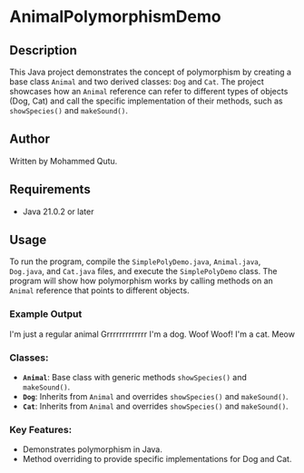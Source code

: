 # AnimalPolymorphismDemo

## Description
This Java project demonstrates the concept of polymorphism by creating a base class `Animal` and two derived classes: `Dog` and `Cat`. The project showcases how an `Animal` reference can refer to different types of objects (Dog, Cat) and call the specific implementation of their methods, such as `showSpecies()` and `makeSound()`.

## Author
Written by Mohammed Qutu.

## Requirements
- Java 21.0.2 or later

## Usage
To run the program, compile the `SimplePolyDemo.java`, `Animal.java`, `Dog.java`, and `Cat.java` files, and execute the `SimplePolyDemo` class. The program will show how polymorphism works by calling methods on an `Animal` reference that points to different objects.

### Example Output
I'm just a regular animal Grrrrrrrrrrrrr I'm a dog. Woof Woof! I'm a cat. Meow

### Classes:
- **`Animal`**: Base class with generic methods `showSpecies()` and `makeSound()`.
- **`Dog`**: Inherits from `Animal` and overrides `showSpecies()` and `makeSound()`.
- **`Cat`**: Inherits from `Animal` and overrides `showSpecies()` and `makeSound()`.

### Key Features:
- Demonstrates polymorphism in Java.
- Method overriding to provide specific implementations for Dog and Cat.


